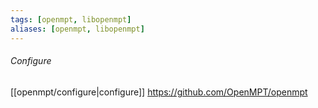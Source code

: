 ```yaml
---
tags: [openmpt, libopenmpt]
aliases: [openmpt, libopenmpt]
---
```


###### Configure
[[openmpt/configure|configure]]
https://github.com/OpenMPT/openmpt